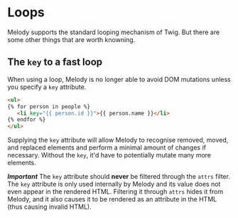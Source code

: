# Loops

Melody supports the standard looping mechanism of Twig. But there are some other things that are worth knowning.

## The `key` to a fast loop

When using a loop, Melody is no longer able to avoid DOM mutations unless you specify a `key` attribute.
```html
<ul>
{% for person in people %}    
   <li key="{{ person.id }}">{{ person.name }}</li>
{% endfor %}
</ul>
```
Supplying the `key` attribute will allow Melody to recognise removed, moved, and replaced elements and perform a minimal amount of changes if necessary. Without the `key`, it'd have to potentially mutate many more elements.

_**Important**_
The `key` attribute should **never** be filtered through the `attrs` filter. The `key` attribute is only used internally by Melody and its value does not even appear in the rendered HTML. Filtering it through `attrs` hides it from Melody, and it also causes it to be rendered as an attribute in the HTML (thus causing invalid HTML).